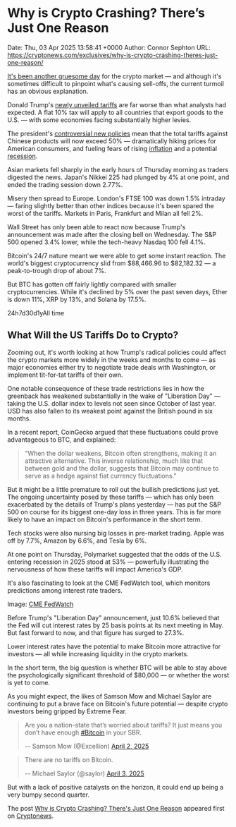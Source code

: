 # Why is Crypto Crashing? There’s Just One Reason

Date: Thu, 03 Apr 2025 13:58:41 +0000
Author: Connor Sephton
URL: https://cryptonews.com/exclusives/why-is-crypto-crashing-theres-just-one-reason/

[It's been another gruesome day](https://cryptonews.com/news/whats-happening-in-crypto-today-daily-crypto-news-digest/) for the crypto market — and although it's sometimes difficult to pinpoint what's causing sell-offs, the current turmoil has an obvious explanation.

Donald Trump's [newly unveiled tariffs](https://cryptonews.com/news/market-reacts-to-trumps-liberation-day-reciprocal-tariffs/) are far worse than what analysts had expected. A flat 10% tax will apply to all countries that export goods to the U.S. — with some economies facing substantially higher levies.

The president's [controversial new policies](https://cryptonews.com/news/will-trumps-tariffs-crash-bitcoin-again-heres-what-traders-need-to-know/) mean that the total tariffs against Chinese products will now exceed 50% — dramatically hiking prices for American consumers, and fueling fears of rising [inflation](https://cryptonews.com/academy/how-do-inflation-interest-rates-and-other-economic-indicators-affect-crypto/) and a potential [recession](https://cryptonews.com/news/will-a-recession-crash-bitcoin-goldman-sachs-raises-odds-of-recession-to-35-percent/).

Asian markets fell sharply in the early hours of Thursday morning as traders digested the news. Japan's Nikkei 225 had plunged by 4% at one point, and ended the trading session down 2.77%.

Misery then spread to Europe. London's FTSE 100 was down 1.5% intraday — faring slightly better than other indices because it's been spared the worst of the tariffs. Markets in Paris, Frankfurt and Milan all fell 2%.

Wall Street has only been able to react now because Trump's announcement was made after the closing bell on Wednesday. The S&P 500 opened 3.4% lower, while the tech-heavy Nasdaq 100 fell 4.1%.

Bitcoin's 24/7 nature meant we were able to get some instant reaction. The world's biggest cryptocurrency slid from $88,466.96 to $82,182.32 — a peak-to-trough drop of about 7%.

But BTC has gotten off fairly lightly compared with smaller cryptocurrencies. While it's declined by 5% over the past seven days, Ether is down 11%, XRP by 13%, and Solana by 17.5%.

24h7d30d1yAll time

## What Will the US Tariffs Do to Crypto?

Zooming out, it's worth looking at how Trump's radical policies could affect the crypto markets more widely in the weeks and months to come — as major economies either try to negotiate trade deals with Washington, or implement tit-for-tat tariffs of their own. 

One notable consequence of these trade restrictions lies in how the greenback has weakened substantially in the wake of "Liberation Day" — taking the U.S. dollar index to levels not seen since October of last year. USD has also fallen to its weakest point against the British pound in six months.

In a recent report, CoinGecko argued that these fluctuations could prove advantageous to BTC, and explained:

> "When the dollar weakens, Bitcoin often strengthens, making it an attractive alternative. This inverse relationship, much like that between gold and the dollar, suggests that Bitcoin may continue to serve as a hedge against fiat currency fluctuations."

But it might be a little premature to roll out the bullish predictions just yet. The ongoing uncertainty posed by these tariffs — which has only been exacerbated by the details of Trump's plans yesterday — has put the S&P 500 on course for its biggest one-day loss in three years. This is far more likely to have an impact on Bitcoin's performance in the short term. 

Tech stocks were also nursing big losses in pre-market trading. Apple was off by 7.7%, Amazon by 6.6%, and Tesla by 6%.

At one point on Thursday, Polymarket suggested that the odds of the U.S. entering recession in 2025 stood at 53% — powerfully illustrating the nervousness of how these tariffs will impact America's GDP.

It's also fascinating to look at the CME FedWatch tool, which monitors predictions among interest rate traders.

Image: [CME FedWatch](https://www.cmegroup.com/markets/interest-rates/cme-fedwatch-tool.html)

Before Trump's "Liberation Day" announcement, just 10.6% believed that the Fed will cut interest rates by 25 basis points at its next meeting in May. But fast forward to now, and that figure has surged to 27.3%.

Lower interest rates have the potential to make Bitcoin more attractive for investors — all while increasing liquidity in the crypto markets.

In the short term, the big question is whether BTC will be able to stay above the psychologically significant threshold of $80,000 — or whether the worst is yet to come.

As you might expect, the likes of Samson Mow and Michael Saylor are continuing to put a brave face on Bitcoin's future potential — despite crypto investors being gripped by Extreme Fear.

> Are you a nation-state that’s worried about tariffs? It just means you don’t have enough [#Bitcoin](https://twitter.com/hashtag/Bitcoin?src=hash&ref_src=twsrc%5Etfw) in your SBR.
> 
> -- Samson Mow (@Excellion) [April 2, 2025](https://twitter.com/Excellion/status/1907563751882240545?ref_src=twsrc%5Etfw)

> There are no tariffs on Bitcoin.
> 
> -- Michael Saylor (@saylor) [April 3, 2025](https://twitter.com/saylor/status/1907775832262652046?ref_src=twsrc%5Etfw)

But with a lack of positive catalysts on the horizon, it could end up being a very bumpy second quarter.

The post [Why is Crypto Crashing? There's Just One Reason](https://cryptonews.com/exclusives/why-is-crypto-crashing-theres-just-one-reason/) appeared first on [Cryptonews](https://cryptonews.com).


